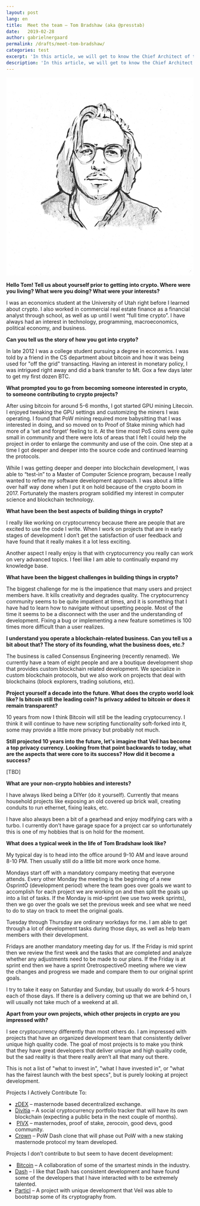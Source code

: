 ```yaml
---
layout: post
lang: en
title:  Meet the team — Tom Bradshaw (aka @presstab)
date:   2019-02-28
author: gabrielnergaard
permalink: /drafts/meet-tom-bradshaw/
categories: test
excerpt: 'In this article, we will get to know the Chief Architect of the Veil network, Tom Bradshaw.'
description: 'In this article, we will get to know the Chief Architect of the Veil network, Tom Bradshaw.'
---
```


![](/uploads/team/presstab.jpg)

**Hello Tom! Tell us about yourself prior to getting into crypto. Where were you living? What were you doing? What were your interests?**

I was an economics student at the University of Utah right before I learned about crypto. I also worked in commercial real estate finance as a financial analyst through school, as well as up until I went “full time crypto”.  I have always had an interest in technology, programming, macroeconomics, political economy, and business.

**Can you tell us the story of how you got into crypto?**

In late 2012 I was a college student pursuing a degree in economics. I was told by a friend in the CS department about bitcoin and how it was being used for "off the grid" transacting. Having an interest in monetary policy, I was intrigued right away and did a bank transfer to Mt. Gox a few days later to get my first dozen BTC.

**What prompted you to go from becoming someone interested in crypto, to someone contributing to crypto projects?**

After using bitcoin for around 5-6 months, I got started GPU mining Litecoin. I enjoyed tweaking the GPU settings and customizing the miners I was operating. I found that PoW mining required more babysitting that I was interested in doing, and so moved on to Proof of Stake mining which had more of a ‘set and forget’ feeling to it. At the time most PoS coins were quite small in community and there were lots of areas that I felt I could help the project in order to enlarge the community and use of the coin. One step at a time I got deeper and deeper into the source code and continued learning the protocols.

While I was getting deeper and deeper into blockchain development, I was able to “test-in” to a Master of Computer Science program, because I really wanted to refine my software development approach. I was about a little over half way done when I put it on hold because of the crypto boom in 2017. Fortunately the masters program solidified my interest in computer science and blockchain technology.

**What have been the best aspects of building things in crypto?**

I really like working on cryptocurrency because there are people that are excited to use the code I write. When I work on projects that are in early stages of development I don’t get the satisfaction of user feedback and have found that it really makes it a lot less exciting. 

Another aspect I really enjoy is that with cryptocurrency you really can work on very advanced topics. I feel like I am able to continually expand my knowledge base.

**What have been the biggest challenges in building things in crypto?**

The biggest challenge for me is the impatience that many users and project members have. It kills creativity and degrades quality. The cryptocurrency community seems to be quite impatient at times, and it is something that I have had to learn how to navigate without upsetting people. Most of the time it seems to be a disconnect with the user and the understanding of development. Fixing a bug or implementing a new feature sometimes is 100 times more difficult than a user realizes.

**I understand you operate a blockchain-related business. Can you tell us a bit about that? The story of its founding, what the business does, etc.?**

The business is called Consensus Engineering (recently renamed). We currently have a team of eight people and are a boutique development shop that provides custom blockchain related development. We specialize in custom blockchain protocols, but we also work on projects that deal with blockchains (block explorers, trading solutions, etc).

**Project yourself a decade into the future. What does the crypto world look like? Is bitcoin still the leading coin? Is privacy added to bitcoin or does it remain transparent?**

10 years from now I think Bitcoin will still be the leading cryptocurrency. I think it will continue to have new scripting functionality soft-forked into it, some may provide a little more privacy but probably not much.

**Still projected 10 years into the future, let's imagine that Veil has become a top privacy currency. Looking from that point backwards to today, what are the aspects that were core to its success? How did it become a success?**

[TBD]

**What are your non-crypto hobbies and interests?**

I have always liked being a DIYer (do it yourself). Currently that means household projects like exposing an old covered up brick wall, creating conduits to run ethernet, fixing leaks, etc. 

I have also always been a bit of a gearhead and enjoy modifying cars with a turbo. I currently don’t have garage space for a project car so unfortunately this is one of my hobbies that is on hold for the moment.

**What does a typical week in the life of Tom Bradshaw look like?**

My typical day is to head into the office around 9-10 AM and leave around 8-10 PM. Then usually still do a little bit more work once home.

Mondays start off with a mandatory company meeting that everyone attends. Every other Monday the meeting is the beginning of a new ÒsprintÓ (development period) where the team goes over goals we want to accomplish for each project we are working on and then split the goals up into a list of tasks. If the Monday is mid-sprint (we use two week sprints), then we go over the goals we set the previous week and see what we need to do to stay on track to meet the original goals.

Tuesday through Thursday are ordinary workdays for me. I am able to get through a lot of development tasks during those days, as well as help team members with their development.

Fridays are another mandatory meeting day for us. If the Friday is mid sprint then we review the first week and the tasks that are completed and analyze whether any adjustments need to be made to our plans. If the Friday is at sprint end then we have a sprint ÒretrospectiveÓ meeting where we view the changes and progress we made and compare them to our original sprint goals.

I try to take it easy on Saturday and Sunday, but usually do work 4-5 hours each of those days. If there is a delivery coming up that we are behind on, I will usually not take much of a weekend at all.

**Apart from your own projects, which other projects in crypto are you impressed with?**

I see cryptocurrency differently than most others do. I am impressed with projects that have an organized development team that consistently deliver unique high quality code. The goal of most projects is to make you think that they have great developers that deliver unique and high quality code, but the sad reality is that there really aren’t all that many out there. 

This is not a list of "what to invest in", "what I have invested in", or "what has the fairest launch with the best specs", but is purely looking at project development.

Projects I Actively Contribute To:

- [zDEX](https://zdex.exchange) – masternode based decentralized exchange.
- [Divitia](https://www.apkmonk.com/app/com.Mob.divitiaapp/) – A social cryptocurrency portfolio tracker that will have its own blockchain (expecting a public beta in the next couple of months).
-  [PIVX](https://pivx.org) – masternodes, proof of stake, zerocoin, good devs, good community.
- [Crown](https://crown.tech) – PoW Dash clone that will phase out PoW with a new staking masternode protocol my team developed.

Projects I don’t contribute to but seem to have decent development:

-  [Bitcoin](https://bitcoin.org/en/) – A collaboration of some of the smartest minds in the industry.
- [Dash](https://www.dash.org) – I like that Dash has consistent development and have found some of the developers that I have interacted with to be extremely talented.
- [Particl](https://particl.io) – A project with unique development that Veil was able to bootstrap some of its cryptography from.

